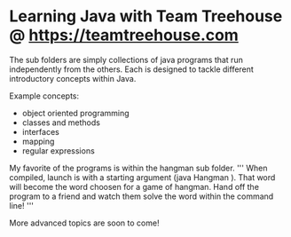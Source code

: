 # Learning Java with Team Treehouse @ https://teamtreehouse.com

The sub folders are simply collections of java programs that run independently from the others. Each is designed to tackle different introductory concepts within Java.

Example concepts:
- object oriented programming
- classes and methods
- interfaces
- mapping
- regular expressions

My favorite of the programs is within the hangman sub folder. 
'''
When compiled, launch is with a starting argument (java Hangman <String>). That word will become the word choosen for a game of hangman. Hand off the program to a friend and watch them solve the word within the command line!
'''
  
More advanced topics are soon to come!





